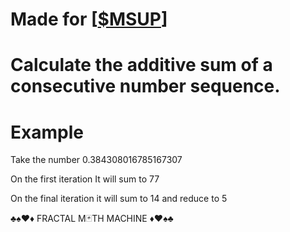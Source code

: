 # Made for [<a href="https://fightcorpcryptocurrency.com/">$MSUP</a>]

# Calculate the additive sum of a consecutive number sequence.

# Example

Take the number 0.384308016785167307

On the first iteration It will sum to 77

On the final iteration it will sum to 14 and reduce to 5

♣️♠️♥️♦️   FRACTAL M🃏TH MACHINE   ♦️♥️♠️♣️

